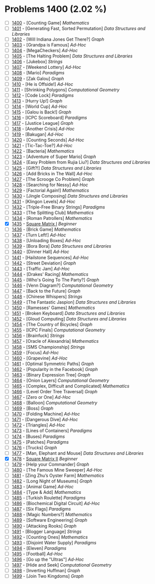 # Problems 1400 (2.02 %)


- [ ] [1400](https://www.beecrowd.com.br/judge/en/problems/view/1400) - [Counting Game] *Mathematics*
- [ ] [1401](https://www.beecrowd.com.br/judge/en/problems/view/1401) - [Generating Fast, Sorted Permutation] *Data Structures and Libraries*
- [ ] [1402](https://www.beecrowd.com.br/judge/en/problems/view/1402) - [Will Indiana Jones Get There?] *Graph*
- [ ] [1403](https://www.beecrowd.com.br/judge/en/problems/view/1403) - [Grandpa is Famous] *Ad-Hoc*
- [ ] [1404](https://www.beecrowd.com.br/judge/en/problems/view/1404) - [MegaCheckers] *Ad-Hoc*
- [ ] [1405](https://www.beecrowd.com.br/judge/en/problems/view/1405) - [The Halting Problem] *Data Structures and Libraries*
- [ ] [1406](https://www.beecrowd.com.br/judge/en/problems/view/1406) - [Jukebox] *Strings*
- [ ] [1407](https://www.beecrowd.com.br/judge/en/problems/view/1407) - [Weekend Lottery] *Ad-Hoc*
- [ ] [1408](https://www.beecrowd.com.br/judge/en/problems/view/1408) - [Mario] *Paradigms*
- [ ] [1409](https://www.beecrowd.com.br/judge/en/problems/view/1409) - [Zak Galou] *Graph*
- [ ] [1410](https://www.beecrowd.com.br/judge/en/problems/view/1410) - [He is Offside!] *Ad-Hoc*
- [ ] [1411](https://www.beecrowd.com.br/judge/en/problems/view/1411) - [Shrinking Polygons] *Computational Geometry*
- [ ] [1412](https://www.beecrowd.com.br/judge/en/problems/view/1412) - [Code Lock] *Paradigms*
- [ ] [1413](https://www.beecrowd.com.br/judge/en/problems/view/1413) - [Hurry Up!] *Graph*
- [ ] [1414](https://www.beecrowd.com.br/judge/en/problems/view/1414) - [World Cup] *Ad-Hoc*
- [ ] [1415](https://www.beecrowd.com.br/judge/en/problems/view/1415) - [Galou is Back!] *Graph*
- [ ] [1416](https://www.beecrowd.com.br/judge/en/problems/view/1416) - [ICPC Scoreboard] *Paradigms*
- [ ] [1417](https://www.beecrowd.com.br/judge/en/problems/view/1417) - [Justice League] *Graph*
- [ ] [1418](https://www.beecrowd.com.br/judge/en/problems/view/1418) - [Another Crisis] *Ad-Hoc*
- [ ] [1419](https://www.beecrowd.com.br/judge/en/problems/view/1419) - [Bakugan] *Ad-Hoc*
- [ ] [1420](https://www.beecrowd.com.br/judge/en/problems/view/1420) - [Counting Seconds] *Ad-Hoc*
- [ ] [1421](https://www.beecrowd.com.br/judge/en/problems/view/1421) - [Tic-Tac-Toe?] *Ad-Hoc*
- [ ] [1422](https://www.beecrowd.com.br/judge/en/problems/view/1422) - [Bacteria] *Mathematics*
- [ ] [1423](https://www.beecrowd.com.br/judge/en/problems/view/1423) - [Adventure of Super Mario] *Graph*
- [ ] [1424](https://www.beecrowd.com.br/judge/en/problems/view/1424) - [Easy Problem from Rujia Liu?] *Data Structures and Libraries*
- [ ] [1425](https://www.beecrowd.com.br/judge/en/problems/view/1425) - [Gift?!] *Data Structures and Libraries*
- [ ] [1426](https://www.beecrowd.com.br/judge/en/problems/view/1426) - [Add Bricks in The Wall] *Ad-Hoc*
- [ ] [1427](https://www.beecrowd.com.br/judge/en/problems/view/1427) - [The Scrooge Co Problem] *Graph*
- [ ] [1428](https://www.beecrowd.com.br/judge/en/problems/view/1428) - [Searching for Nessy] *Ad-Hoc*
- [ ] [1429](https://www.beecrowd.com.br/judge/en/problems/view/1429) - [Factorial Again!] *Mathematics*
- [ ] [1430](https://www.beecrowd.com.br/judge/en/problems/view/1430) - [Jingle Composing] *Data Structures and Libraries*
- [ ] [1431](https://www.beecrowd.com.br/judge/en/problems/view/1431) - [Klingon Levels] *Ad-Hoc*
- [ ] [1432](https://www.beecrowd.com.br/judge/en/problems/view/1432) - [Triple-Free Binary Strings] *Paradigms*
- [ ] [1433](https://www.beecrowd.com.br/judge/en/problems/view/1433) - [The Splitting Club] *Mathematics*
- [ ] [1434](https://www.beecrowd.com.br/judge/en/problems/view/1434) - [Roman Patrollers] *Mathematics*
- [x] [1435](https://www.beecrowd.com.br/judge/en/problems/view/1435) - [Square Matrix I](https://github.com/Luc4sguilherme/beecrowd/blob/master/problems/[1400-1499]/1435/code.js) *Beginner*
- [ ] [1436](https://www.beecrowd.com.br/judge/en/problems/view/1436) - [Brick Game] *Mathematics*
- [ ] [1437](https://www.beecrowd.com.br/judge/en/problems/view/1437) - [Turn Left!] *Ad-Hoc*
- [ ] [1438](https://www.beecrowd.com.br/judge/en/problems/view/1438) - [Unloading Boxes] *Ad-Hoc*
- [ ] [1439](https://www.beecrowd.com.br/judge/en/problems/view/1439) - [Bora Bora] *Data Structures and Libraries*
- [ ] [1440](https://www.beecrowd.com.br/judge/en/problems/view/1440) - [Dinner Hall] *Ad-Hoc*
- [ ] [1441](https://www.beecrowd.com.br/judge/en/problems/view/1441) - [Hailstone Sequences] *Ad-Hoc*
- [ ] [1442](https://www.beecrowd.com.br/judge/en/problems/view/1442) - [Street Deviation] *Graph*
- [ ] [1443](https://www.beecrowd.com.br/judge/en/problems/view/1443) - [Traffic Jam] *Ad-Hoc*
- [ ] [1444](https://www.beecrowd.com.br/judge/en/problems/view/1444) - [Drakes' Racing] *Mathematics*
- [ ] [1445](https://www.beecrowd.com.br/judge/en/problems/view/1445) - [Who's Going To The Party?] *Graph*
- [ ] [1446](https://www.beecrowd.com.br/judge/en/problems/view/1446) - [Venn Diagram?] *Computational Geometry*
- [ ] [1447](https://www.beecrowd.com.br/judge/en/problems/view/1447) - [Back to the Future] *Graph*
- [ ] [1448](https://www.beecrowd.com.br/judge/en/problems/view/1448) - [Chinese Whispers] *Strings*
- [ ] [1449](https://www.beecrowd.com.br/judge/en/problems/view/1449) - [The Fantastic Jaspion] *Data Structures and Libraries*
- [ ] [1450](https://www.beecrowd.com.br/judge/en/problems/view/1450) - [Ramesses' Games] *Mathematics*
- [ ] [1451](https://www.beecrowd.com.br/judge/en/problems/view/1451) - [Broken Keyboard] *Data Structures and Libraries*
- [ ] [1452](https://www.beecrowd.com.br/judge/en/problems/view/1452) - [Gloud Computing] *Data Structures and Libraries*
- [ ] [1454](https://www.beecrowd.com.br/judge/en/problems/view/1454) - [The Country of Bicycles] *Graph*
- [ ] [1455](https://www.beecrowd.com.br/judge/en/problems/view/1455) - [ICPC Finals] *Computational Geometry*
- [ ] [1456](https://www.beecrowd.com.br/judge/en/problems/view/1456) - [Brainfuck] *Strings*
- [ ] [1457](https://www.beecrowd.com.br/judge/en/problems/view/1457) - [Oracle of Alexandria] *Mathematics*
- [ ] [1458](https://www.beecrowd.com.br/judge/en/problems/view/1458) - [SMS Championship] *Strings*
- [ ] [1459](https://www.beecrowd.com.br/judge/en/problems/view/1459) - [Focus] *Ad-Hoc*
- [ ] [1460](https://www.beecrowd.com.br/judge/en/problems/view/1460) - [Grapevine] *Ad-Hoc*
- [ ] [1461](https://www.beecrowd.com.br/judge/en/problems/view/1461) - [Optimal Symmetric Paths] *Graph*
- [ ] [1462](https://www.beecrowd.com.br/judge/en/problems/view/1462) - [Popularity in the Facebook] *Graph*
- [ ] [1463](https://www.beecrowd.com.br/judge/en/problems/view/1463) - [Binary Expression Tree] *Graph*
- [ ] [1464](https://www.beecrowd.com.br/judge/en/problems/view/1464) - [Onion Layers] *Computational Geometry*
- [ ] [1465](https://www.beecrowd.com.br/judge/en/problems/view/1465) - [Complex, Difficult and Complicated] *Mathematics*
- [ ] [1466](https://www.beecrowd.com.br/judge/en/problems/view/1466) - [Level Order Tree Traversal] *Graph*
- [ ] [1467](https://www.beecrowd.com.br/judge/en/problems/view/1467) - [Zero or One] *Ad-Hoc*
- [ ] [1468](https://www.beecrowd.com.br/judge/en/problems/view/1468) - [Balloon] *Computational Geometry*
- [ ] [1469](https://www.beecrowd.com.br/judge/en/problems/view/1469) - [Boss] *Graph*
- [ ] [1470](https://www.beecrowd.com.br/judge/en/problems/view/1470) - [Folding Machine] *Ad-Hoc*
- [ ] [1471](https://www.beecrowd.com.br/judge/en/problems/view/1471) - [Dangerous Dive] *Ad-Hoc*
- [ ] [1472](https://www.beecrowd.com.br/judge/en/problems/view/1472) - [Triangles] *Ad-Hoc*
- [ ] [1473](https://www.beecrowd.com.br/judge/en/problems/view/1473) - [Lines of Containers] *Paradigms*
- [ ] [1474](https://www.beecrowd.com.br/judge/en/problems/view/1474) - [Buses] *Paradigms*
- [ ] [1475](https://www.beecrowd.com.br/judge/en/problems/view/1475) - [Patches] *Paradigms*
- [ ] [1476](https://www.beecrowd.com.br/judge/en/problems/view/1476) - [Trucks] *Graph*
- [ ] [1477](https://www.beecrowd.com.br/judge/en/problems/view/1477) - [Man, Elephant and Mouse] *Data Structures and Libraries*
- [x] [1478](https://www.beecrowd.com.br/judge/en/problems/view/1478) - [Square Matrix II](https://github.com/Luc4sguilherme/beecrowd/blob/master/problems/[1400-1499]/1478/code.js) *Beginner*
- [ ] [1479](https://www.beecrowd.com.br/judge/en/problems/view/1479) - [Help your Commander] *Graph*
- [ ] [1480](https://www.beecrowd.com.br/judge/en/problems/view/1480) - [The Famous Mine Sweeper] *Ad-Hoc*
- [ ] [1481](https://www.beecrowd.com.br/judge/en/problems/view/1481) - [Zing Zhu’s Oyster Farm] *Mathematics*
- [ ] [1482](https://www.beecrowd.com.br/judge/en/problems/view/1482) - [Long Night of Museums] *Graph*
- [ ] [1483](https://www.beecrowd.com.br/judge/en/problems/view/1483) - [Animal Game] *Ad-Hoc*
- [ ] [1484](https://www.beecrowd.com.br/judge/en/problems/view/1484) - [Type & Add] *Mathematics*
- [ ] [1485](https://www.beecrowd.com.br/judge/en/problems/view/1485) - [Turkish Roulette] *Paradigms*
- [ ] [1486](https://www.beecrowd.com.br/judge/en/problems/view/1486) - [Biochemical Digital Circuit] *Ad-Hoc*
- [ ] [1487](https://www.beecrowd.com.br/judge/en/problems/view/1487) - [Six Flags] *Paradigms*
- [ ] [1488](https://www.beecrowd.com.br/judge/en/problems/view/1488) - [Magic Numbers?] *Mathematics*
- [ ] [1489](https://www.beecrowd.com.br/judge/en/problems/view/1489) - [Software Engineering] *Graph*
- [ ] [1490](https://www.beecrowd.com.br/judge/en/problems/view/1490) - [Attacking Rooks] *Graph*
- [ ] [1491](https://www.beecrowd.com.br/judge/en/problems/view/1491) - [Blogger Language] *Strings*
- [ ] [1492](https://www.beecrowd.com.br/judge/en/problems/view/1492) - [Counting Ones] *Mathematics*
- [ ] [1493](https://www.beecrowd.com.br/judge/en/problems/view/1493) - [Disjoint Water Supply] *Paradigms*
- [ ] [1494](https://www.beecrowd.com.br/judge/en/problems/view/1494) - [Eleven] *Paradigms*
- [ ] [1495](https://www.beecrowd.com.br/judge/en/problems/view/1495) - [Football] *Ad-Hoc*
- [ ] [1496](https://www.beecrowd.com.br/judge/en/problems/view/1496) - [Go up the "Ultras"] *Ad-Hoc*
- [ ] [1497](https://www.beecrowd.com.br/judge/en/problems/view/1497) - [Hide and Seek] *Computational Geometry*
- [ ] [1498](https://www.beecrowd.com.br/judge/en/problems/view/1498) - [Inverting Huffman] *Graph*
- [ ] [1499](https://www.beecrowd.com.br/judge/en/problems/view/1499) - [Join Two Kingdoms] *Graph*